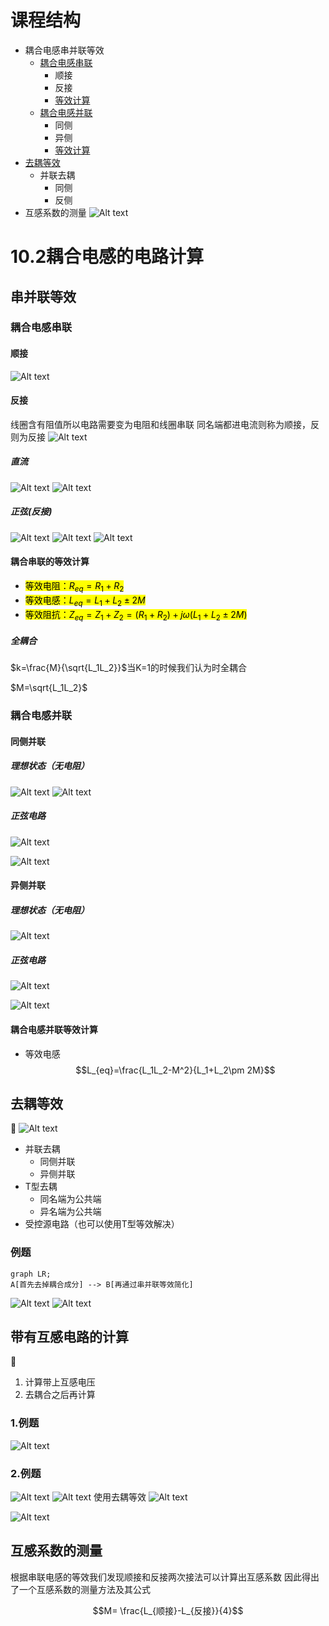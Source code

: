 
# 课程结构

- 耦合电感串并联等效
  - [耦合电感串联](#耦合电感串联)
    - 顺接
    - 反接
    - [等效计算](#耦合串联的等效计算)
  - [耦合电感并联](#耦合电感并联)
    - 同侧
    - 异侧
    - [等效计算](#耦合电感并联等效计算)
- [去耦等效](#去耦等效)
  - 并联去耦
    - 同侧
    - 反侧
- 互感系数的测量
![Alt text](IMG_20230911_171723.jpg)

# 10.2耦合电感的电路计算

## 串并联等效

### 耦合电感串联

#### 顺接
![Alt text](image-17.png)

#### 反接

线圈含有阻值所以电路需要变为电阻和线圈串联
同名端都进电流则称为顺接，反则为反接
![Alt text](image-7.png)

##### 直流

![Alt text](image-8.png)
![Alt text](image-9.png)

##### 正弦(反接)

![Alt text](image-10.png)
![Alt text](image-11.png)
![Alt text](image-12.png)

#### 耦合串联的等效计算


- <mark>等效电阻：$R_{eq}=R_1 +R_2$
- <mark>等效电感：$L_{eq}=L_1+L_2\pm 2M$
- <mark>等效阻抗：$Z_{eq}=Z_1+Z_2=(R_1+R_2)+j\omega(L_1+L_2\pm 2M)$

##### 全耦合

$k=\frac{M}{\sqrt{L_1L_2}}$当K=1的时候我们认为时全耦合

$M=\sqrt{L_1L_2}$



### 耦合电感并联

#### 同侧并联

##### 理想状态（无电阻）

![Alt text](image-18.png)
![Alt text](image-19.png)

##### 正弦电路

![Alt text](image-13.png)

![Alt text](image-14.png)

#### 异侧并联


##### 理想状态（无电阻）

![Alt text](image-20.png)

##### 正弦电路

![Alt text](image-15.png)

![Alt text](image-16.png)


#### 耦合电感并联等效计算

- 等效电感$$L_{eq}=\frac{L_1L_2-M^2}{L_1+L_2\pm 2M}$$



## 去耦等效
:poop:
![Alt text](IMG_20230913_160237.jpg)
- 并联去耦
  - 同侧并联
  - 异侧并联
- T型去耦
  - 同名端为公共端
  - 异名端为公共端
- 受控源电路（也可以使用T型等效解决）

### 例题

```mermaid
graph LR;
A[首先去掉耦合成分] --> B[再通过串并联等效简化]
```
![Alt text](image-21.png)
![Alt text](image-22.png)



## 带有互感电路的计算
:poop:
1. 计算带上互感电压
2. 去耦合之后再计算

### 1.例题
![Alt text](image-23.png)

### 2.例题
![Alt text](image-24.png)
![Alt text](IMG_20230913_164853.jpg)
使用去耦等效
![Alt text](image-25.png)

![Alt text](image-26.png)

## 互感系数的测量

根据串联电感的等效我们发现顺接和反接两次接法可以计算出互感系数
因此得出了一个互感系数的测量方法及其公式


$$M= \frac{L_{顺接}-L_{反接}}{4}$$